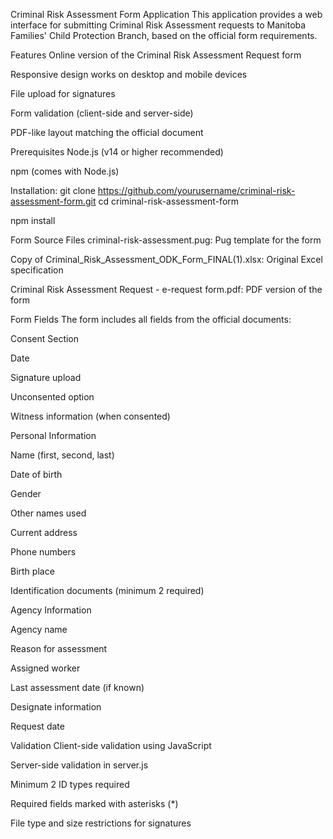 Criminal Risk Assessment Form Application
This application provides a web interface for submitting Criminal Risk Assessment requests to Manitoba Families' Child Protection Branch, based on the official form requirements.

Features
Online version of the Criminal Risk Assessment Request form

Responsive design works on desktop and mobile devices

File upload for signatures

Form validation (client-side and server-side)

PDF-like layout matching the official document

Prerequisites
Node.js (v14 or higher recommended)

npm (comes with Node.js)


Installation:
git clone https://github.com/yourusername/criminal-risk-assessment-form.git
cd criminal-risk-assessment-form



npm install

Form Source Files
criminal-risk-assessment.pug: Pug template for the form

Copy of Criminal_Risk_Assessment_ODK_Form_FINAL(1).xlsx: Original Excel specification

Criminal Risk Assessment Request - e-request form.pdf: PDF version of the form

Form Fields
The form includes all fields from the official documents:

Consent Section

Date

Signature upload

Unconsented option

Witness information (when consented)

Personal Information

Name (first, second, last)

Date of birth

Gender

Other names used

Current address

Phone numbers

Birth place

Identification documents (minimum 2 required)

Agency Information

Agency name

Reason for assessment

Assigned worker

Last assessment date (if known)

Designate information

Request date

Validation
Client-side validation using JavaScript

Server-side validation in server.js

Minimum 2 ID types required

Required fields marked with asterisks (*)

File type and size restrictions for signatures
